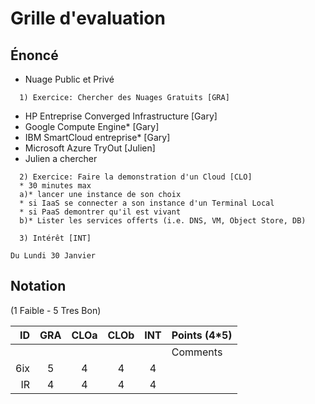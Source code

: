 # Grille d'evaluation


## Énoncé

* Nuage Public et Privé   
```
  1) Exercice: Chercher des Nuages Gratuits [GRA]
```
  * HP Entreprise Converged Infrastructure [Gary]   
  * Google Compute Engine* [Gary]  
  * IBM SmartCloud entreprise* [Gary]  
  * Microsoft Azure TryOut [Julien]  
  * Julien a chercher   
```
  2) Exercice: Faire la demonstration d'un Cloud [CLO]
  * 30 minutes max
  a)* lancer une instance de son choix
  * si IaaS se connecter a son instance d'un Terminal Local
  * si PaaS demontrer qu'il est vivant
  b)* Lister les services offerts (i.e. DNS, VM, Object Store, DB)
```

```
  3) Intérêt [INT]
```


```
Du Lundi 30 Janvier
```


## Notation 

(1 Faible - 5 Tres Bon)

| ID  |GRA|CLOa|CLOb|INT| Points (4*5)             |
|----:|:-:|:-:|:-:|:-:|----------------------------------|  
|     |   |   |   |   | Comments                         |
| 6ix | 5 | 4 | 4 | 4 |                   |  
| IR  | 4 | 4 | 4 | 4 |                  |  
